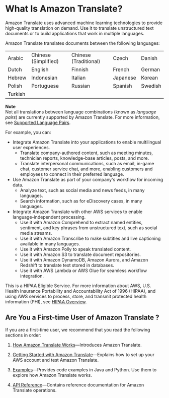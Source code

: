 # What Is Amazon Translate?<a name="what-is"></a>

Amazon Translate uses advanced machine learning technologies to provide high\-quality translation on demand\. Use it to translate unstructured text documents or to build applications that work in multiple languages\. 

Amazon Translate translates documents between the following languages:


|  |  |  |  |  | 
| --- |--- |--- |--- |--- |
| Arabic | Chinese \(Simplified\) | Chinese \(Traditional\) | Czech | Danish | 
| Dutch | English | Finnish | French | German | 
| Hebrew | Indonesian | Italian | Japanese | Korean | 
| Polish | Portuguese | Russian | Spanish | Swedish | 
| Turkish |  |  |  |  | 

**Note**  
Not all translations between language combinations \(known as *language pairs*\) are currently supported by Amazon Translate\. For more information, see [Supported Language Pairs](pairs.md)\.  

For example, you can:
+ Integrate Amazon Translate into your applications to enable multilingual user experiences\.
  + Translate company\-authored content, such as meeting minutes, technician reports, knowledge\-base articles, posts, and more\.
  + Translate interpersonal communications, such as email, in\-game chat, customer service chat, and more, enabling customers and employees to connect in their preferred language\.
+ Use Amazon Translate as part of your company's workflow for incoming data\.
  + Analyze text, such as social media and news feeds, in many languages\.
  + Search information, such as for eDiscovery cases, in many languages\.
+ Integrate Amazon Translate with other AWS services to enable language\-independent processing\.
  + Use it with Amazon Comprehend to extract named entities, sentiment, and key phrases from unstructured text, such as social media streams\.
  + Use it with Amazon Transcribe to make subtitles and live captioning available in many languages\.
  + Use it with Amazon Polly to speak translated content\.
  + Use it with Amazon S3 to translate document repositories\.
  + Use it with Amazon DynamoDB, Amazon Aurora, and Amazon Redshift to translate text stored in databases\.
  + Use it with AWS Lambda or AWS Glue for seamless workflow integration\.

This is a HIPAA Eligible Service\. For more information about AWS, U\.S\. Health Insurance Portability and Accountability Act of 1996 \(HIPAA\), and using AWS services to process, store, and transmit protected health information \(PHI\), see [HIPAA Overview](https://aws.amazon.com/compliance/hipaa-compliance/)\.

## Are You a First\-time User of Amazon Translate ?<a name="first-time-user"></a>

If you are a first\-time user, we recommend that you read the following sections in order:

1. [How Amazon Translate Works](how-it-works.md)—Introduces Amazon Translate\.

1. [Getting Started with Amazon Translate](getting-started.md)—Explains how to set up your AWS account and test Amazon Translate\.

1. [Examples](examples.md)—Provides code examples in Java and Python\. Use them to explore how Amazon Translate works\.

1.  [API Reference](API_Reference.md)—Contains reference documentation for Amazon Translate operations\.